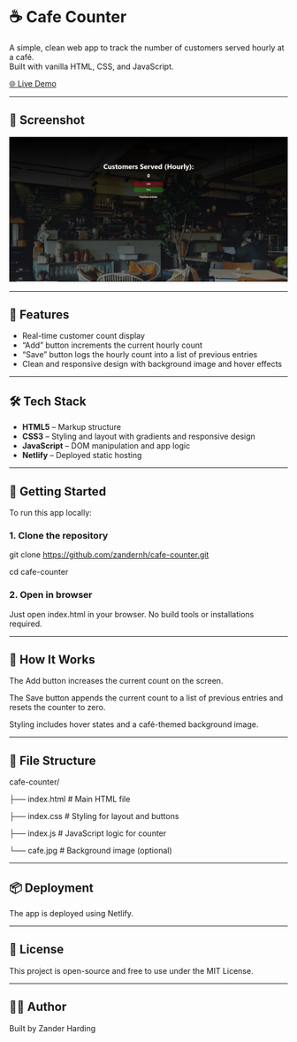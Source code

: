 # ☕ Cafe Counter

A simple, clean web app to track the number of customers served hourly at a café.  
Built with vanilla HTML, CSS, and JavaScript.

[🌐 Live Demo](https://tangerine-semifreddo-a6b32b.netlify.app/)

---

## 📸 Screenshot

![Cafe Counter Screenshot](screenshot.JPG)  

---

## 🎯 Features

- Real-time customer count display
- “Add” button increments the current hourly count
- “Save” button logs the hourly count into a list of previous entries
- Clean and responsive design with background image and hover effects

---

## 🛠️ Tech Stack

- **HTML5** – Markup structure
- **CSS3** – Styling and layout with gradients and responsive design
- **JavaScript** – DOM manipulation and app logic
- **Netlify** – Deployed static hosting

---

## 🚀 Getting Started

To run this app locally:

### 1. Clone the repository

git clone https://github.com/zandernh/cafe-counter.git

cd cafe-counter

### 2. Open in browser
Just open index.html in your browser. No build tools or installations required.

---

## 🧠 How It Works
The Add button increases the current count on the screen.

The Save button appends the current count to a list of previous entries and resets the counter to zero.

Styling includes hover states and a café-themed background image.

---

## 📂 File Structure

cafe-counter/

├── index.html       # Main HTML file

├── index.css        # Styling for layout and buttons

├── index.js         # JavaScript logic for counter

└── cafe.jpg         # Background image (optional)

---

## 📦 Deployment
The app is deployed using Netlify.

---

## 📄 License
This project is open-source and free to use under the MIT License.

---

## 🙋‍♂️ Author

Built by Zander Harding

